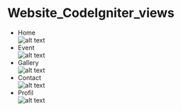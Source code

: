 # Website_CodeIgniter_views
* Home <br>
![alt text](https://github.com/Pramuja/Website_CodeIgniter_assets/blob/master/home.JPG)
* Event <br>
![alt text](https://github.com/Pramuja/Website_CodeIgniter_assets/blob/master/event.JPG)
* Gallery <br>
![alt text](https://github.com/Pramuja/Website_CodeIgniter_assets/blob/master/gallery.JPG)
* Contact <br>
![alt text](https://github.com/Pramuja/Website_CodeIgniter_assets/blob/master/contact.JPG)
* Profil <br>
![alt text](https://github.com/Pramuja/Website_CodeIgniter_assets/blob/master/profil.JPG)
